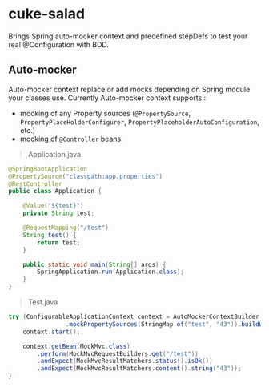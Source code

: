 # cuke-salad

Brings Spring auto-mocker context and predefined stepDefs to test your real @Configuration with BDD.

## Auto-mocker

Auto-mocker context replace or add mocks depending on Spring module your classes use.
Currently Auto-mocker context supports :
* mocking of any Property sources (`@PropertySource`, `PropertyPlaceHolderConfigurer`, `PropertyPlaceholderAutoConfiguration`, etc.)
* mocking of `@Controller` beans

> Application.java
```java
@SpringBootApplication
@PropertySource("classpath:app.properties")
@RestController
public class Application {

	@Value("${test}")
	private String test;

	@RequestMapping("/test")
	String test() {
		return test;
	}

	public static void main(String[] args) {
		SpringApplication.run(Application.class);
	}
}
```

> Test.java
```java
try (ConfigurableApplicationContext context = AutoMockerContextBuilder.newBuilder()
				.mockPropertySources(StringMap.of("test", "43")).buildWithJavaConfig(Application.class)) {
	context.start();

	context.getBean(MockMvc.class)
		.perform(MockMvcRequestBuilders.get("/test"))
		.andExpect(MockMvcResultMatchers.status().isOk())
		.andExpect(MockMvcResultMatchers.content().string("43"));
}
```
